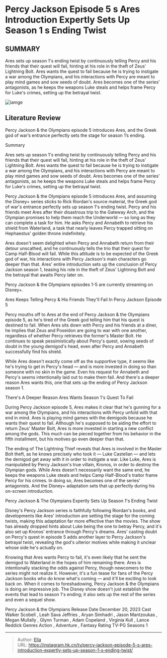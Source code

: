 # Percy Jackson Episode 5 s Ares Introduction Expertly Sets Up Season 1 s Ending Twist


## SUMMARY 



  Ares sets up season 1&#39;s ending twist by continuously telling Percy and his friends that their quest will fail, hinting at his role in the theft of Zeus&#39; Lightning Bolt.   Ares wants the quest to fail because he is trying to instigate a war among the Olympians, and his interactions with Percy are meant to play mind games and sow seeds of doubt.   Ares becomes one of the series&#39; antagonists, as he keeps the weapons Luke steals and helps frame Percy for Luke&#39;s crimes, setting up the betrayal twist.  

![iamge](https://static1.srcdn.com/wordpress/wp-content/uploads/2023/08/ares-percy-jackson.jpg)

## Literature Review
Percy Jackson &amp; the Olympians episode 5 introduces Ares, and the Greek god of war’s entrance perfectly sets the stage for season 1’s ending.





Summary

  Ares sets up season 1&#39;s ending twist by continuously telling Percy and his friends that their quest will fail, hinting at his role in the theft of Zeus&#39; Lightning Bolt.   Ares wants the quest to fail because he is trying to instigate a war among the Olympians, and his interactions with Percy are meant to play mind games and sow seeds of doubt.   Ares becomes one of the series&#39; antagonists, as he keeps the weapons Luke steals and helps frame Percy for Luke&#39;s crimes, setting up the betrayal twist.  







Percy Jackson &amp; the Olympians episode 5 introduces Ares, and assuming the Disney&#43; series sticks to Rick Riordan&#39;s source material, the Greek god of war&#39;s entrance perfectly sets up season 1&#39;s ending twist. Percy and his friends meet Ares after their disastrous trip to the Gateway Arch, and the Olympian promises to help them reach the Underworld — so long as they can complete a task for him. He asks Percy and Annabeth to retrieve his shield from Waterland, a task that nearly leaves Percy trapped sitting on Hephaestus&#39; golden throne indefinitely.

Ares doesn&#39;t seem delighted when Percy and Annabeth return from their detour unscathed, and he continuously tells the trio that their quest for Camp Half-Blood will fail. While this attitude is to be expected of the Greek god of war, his interactions with Percy Jackson&#39;s main characters go deeper than that. Ares&#39; entire introduction sets up the conclusion of Percy Jackson season 1, teasing his role in the theft of Zeus&#39; Lightning Bolt and the betrayal that awaits Percy later on.






Percy Jackson &amp; the Olympians episodes 1-5 are currently streaming on Disney&#43;.





 Ares Keeps Telling Percy &amp; His Friends They&#39;ll Fail In Percy Jackson Episode 5 
          

Percy mouths off to Ares at the end of Percy Jackson &amp; the Olympians episode 5, as he&#39;s tired of the Greek god telling him that his quest is destined to fail. When Ares sits down with Percy and his friends at a diner, he implies that Zeus and Poseidon are going to war with one another, regardless of whether Percy retrieves the former&#39;s Master Bolt. He continues to speak pessimistically about Percy&#39;s quest, sowing seeds of doubt in the young demigod&#39;s head, even after Percy and Annabeth successfully find his shield.




While Ares doesn&#39;t exactly come off as the supportive type, it seems like he&#39;s trying to get in Percy&#39;s head — and is more invested in doing so than someone with no skin in the game. Even his request for Annabeth and Percy&#39;s seems intentionally laid out to make them fail. And there&#39;s a deeper reason Ares wants this, one that sets up the ending of Percy Jackson season 1.



 There&#39;s A Deeper Reason Ares Wants Season 1&#39;s Quest To Fail 
          

During Percy Jackson episode 5, Ares makes it clear that he&#39;s gunning for a war among the Olympians, and his interactions with Percy unfold with that end in mind. Ares is playing mind games with the demigods because he wants their quest to fail. Although he&#39;s supposed to be aiding the effort to return Zeus&#39; Master Bolt, Ares is more invested in starting a new conflict among the gods. This much can be pieced together from his behavior in the fifth installment, but his motives go even deeper than that.




The ending of The Lightning Thief reveals that Ares is involved in the Master Bolt theft, as he knows precisely who took it — Luke Castellan — and lets the demigod get away with it in order to instigate a war. Like Luke, Ares is manipulated by Percy Jackson&#39;s true villain, Kronos, in order to destroy the Olympian gods. While Ares doesn&#39;t necessarily want the same end, he keeps the weapons Luke steals and helps Camp Half-Blood&#39;s traitor frame Percy for his crimes. In doing so, Ares becomes one of the series&#39; antagonists. And the Disney&#43; adaptation sets that up perfectly during his on-screen introduction.



 Percy Jackson &amp; The Olympians Expertly Sets Up Season 1&#39;s Ending Twist 
         

Disney&#39;s Percy Jackson series is faithfully following Riordan&#39;s books, and developments like Ares&#39; introduction are setting the stage for the coming twists, making this adaptation far more effective than the movies. The show has already dropped hints about Luke being the one to betray Percy, and it&#39;s also set up Kronos&#39; entrance through Percy&#39;s dreams. Ares&#39; casting doubt on Percy&#39;s quest in episode 5 adds another layer to Percy Jackson&#39;s betrayal twist, revealing the god&#39;s ulterior motives while making it unclear whose side he&#39;s actually on.




Knowing that Ares wants Percy to fail, it&#39;s even likely that he sent the demigod to Waterland in the hopes of him remaining there. Ares is intentionally stacking the odds against Percy, though newcomers to the series might not realize it. However, it&#39;s a fun tease for fans of the Percy Jackson books who do know what&#39;s coming — and it&#39;ll be exciting to look back on. When it comes to foreshadowing, Percy Jackson &amp; the Olympians is doing an impressive job. The Disney show doesn&#39;t just establish the events that lead to season 1&#39;s ending; it also sets up the rest of the series and even a sequel show.

  Percy Jackson &amp; the Olympians   Release Date   December 20, 2023    Cast   Walker Scobell , Leah Sava Jeffries , Aryan Simhadri , Jason Mantzoukas , Megan Mullally , Glynn Turman , Adam Copeland , Virginia Kull , Lance Reddick    Genres   Action , Adventure , Fantasy    Rating   TV-PG    Seasons   1       


---

> Author: [Ella](https://instagram.hk.cn/)  
> URL: https://instagram.hk.cn/tv/percy-jackson-episode-5-s-ares-introduction-expertly-sets-up-season-1-s-ending-twist/  

